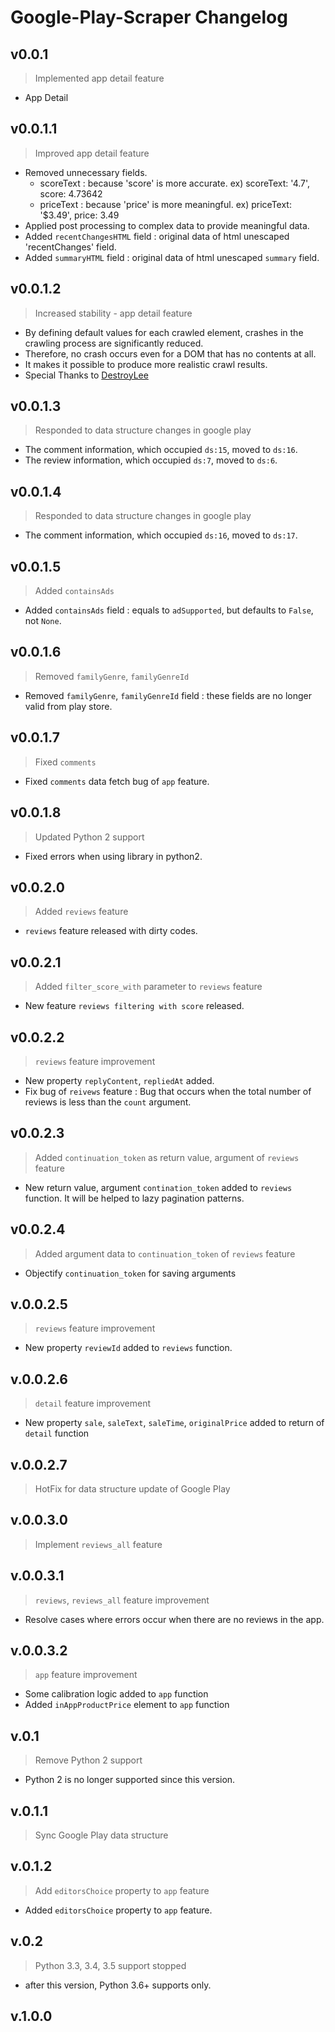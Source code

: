 # Google-Play-Scraper Changelog
## v0.0.1
> Implemented app detail feature
- App Detail

## v0.0.1.1
> Improved app detail feature
- Removed unnecessary fields.
    - scoreText : because 'score' is more accurate. ex) scoreText: '4.7', score: 4.73642
    - priceText : because 'price' is more meaningful. ex) priceText: '$3.49', price: 3.49
- Applied post processing to complex data to provide meaningful data.
- Added `recentChangesHTML` field : original data of html unescaped 'recentChanges' field.
- Added `summaryHTML` field : original data of html unescaped `summary` field.

## v0.0.1.2
> Increased stability - app detail feature
- By defining default values for each crawled element, crashes in the crawling process are significantly reduced.
- Therefore, no crash occurs even for a DOM that has no contents at all.
- It makes it possible to produce more realistic crawl results.
- Special Thanks to [DestroyLee](https://github.com/DestroyLee)

## v0.0.1.3
> Responded to data structure changes in google play
- The comment information, which occupied `ds:15`, moved to `ds:16`.
- The review information, which occupied `ds:7`, moved to `ds:6`.

## v0.0.1.4
> Responded to data structure changes in google play
- The comment information, which occupied `ds:16`, moved to `ds:17`.

## v0.0.1.5
> Added `containsAds`
- Added `containsAds` field : equals to `adSupported`, but defaults to `False`, not `None`.

## v0.0.1.6
> Removed `familyGenre`, `familyGenreId`
- Removed `familyGenre`, `familyGenreId` field : these fields are no longer valid from play store.

## v0.0.1.7
> Fixed `comments`
- Fixed `comments` data fetch bug of `app` feature.

## v0.0.1.8
> Updated Python 2 support
- Fixed errors when using library in python2.

## v0.0.2.0
> Added `reviews` feature
- `reviews` feature released with dirty codes.

## v0.0.2.1
> Added `filter_score_with` parameter to `reviews` feature
- New feature `reviews filtering with score` released. 

## v0.0.2.2
> `reviews` feature improvement
- New property `replyContent`, `repliedAt` added. 
- Fix bug of `reivews` feature : Bug that occurs when the total number of reviews is less than the `count` argument.

## v0.0.2.3
> Added `continuation_token` as return value, argument of `reviews` feature
- New return value, argument `contination_token` added to `reviews` function. It will be helped to lazy pagination patterns.

## v0.0.2.4
> Added argument data to `continuation_token` of `reviews` feature
- Objectify `continuation_token` for saving arguments

## v.0.0.2.5
> `reviews` feature improvement 
- New property `reviewId` added to `reviews` function.

## v.0.0.2.6
> `detail` feature improvement
- New property `sale`, `saleText`, `saleTime`, `originalPrice` added to return of `detail` function

## v.0.0.2.7
> HotFix for data structure update of Google Play

## v.0.0.3.0
> Implement `reviews_all` feature

## v.0.0.3.1
> `reviews`, `reviews_all` feature improvement
- Resolve cases where errors occur when there are no reviews in the app.

## v.0.0.3.2
> `app` feature improvement
- Some calibration logic added to `app` function
- Added `inAppProductPrice` element to `app` function

## v.0.1
> Remove Python 2 support
- Python 2 is no longer supported since this version.

## v.0.1.1
> Sync Google Play data structure

## v.0.1.2
> Add `editorsChoice` property to `app` feature
- Added `editorsChoice` property to `app` feature.

## v.0.2
> Python 3.3, 3.4, 3.5 support stopped
- after this version, Python 3.6+ supports only.

## v.1.0.0
